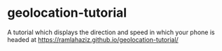 # geolocation-tutorial
A tutorial which displays the direction and speed in which your phone is headed at https://ramlahaziz.github.io/geolocation-tutorial/
